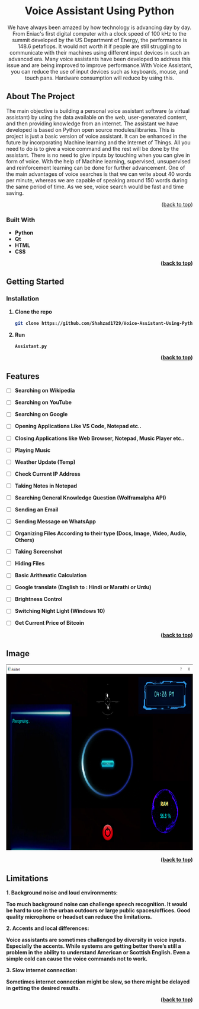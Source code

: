 
<h1 align="center">Voice Assistant Using Python</h3>

  <p align="center">
    We have always been amazed by how technology is advancing day 
by day. From Eniac's first digital computer with a clock speed of 100 
kHz to the summit developed by the US Department of Energy, the 
performance is 148.6 petaflops. It would not worth it if people are 
still struggling to communicate with their machines using different 
input devices in such an advanced era. Many voice assistants have 
been developed to address this issue and are being improved to 
improve performance.With Voice Assistant, you can reduce the use 
of input devices such as keyboards, mouse, and touch pans. Hardware
consumption will reduce by using this.
  </p>




<!-- ABOUT THE PROJECT -->
## About The Project
The main objective is building a personal voice assistant software (a virtual assistant) by 
using the data available on the web, user-generated content, and then providing knowledge 
from an internet.
The assistant we have developed is based on Python open source modules/libraries. This is 
project is just a basic version of voice assistant. It can be enhanced in the future by 
incorporating Machine learning and the Internet of Things.
All you need to do is to give a voice command and the rest will be done by the assistant. 
There is no need to give inputs by touching when you can give in form of voice. With the 
help of Machine learning, supervised, unsupervised and reinforcement learning can be done 
for further advancement.
One of the main advantages of voice searches is that we can write about 40 words per minute, 
whereas we are capable of speaking around 150 words during the same period of time. As 
we see, voice search would be fast and time saving.

<p align="right">(<a href="#readme-top">back to top</a>)</p>


### Built With

* <strong>Python<strong>
* <strong>Qt<strong>
* <strong>HTML<strong>
* <strong>CSS<strong>


<p align="right">(<a href="#readme-top">back to top</a>)</p>



<!-- GETTING STARTED -->
## Getting Started


### Installation

1. Clone the repo
   ```sh
   git clone https://github.com/Shahzad1729/Voice-Assistant-Using-Python.git
   ```
2. Run 
   ```sh
   Assistant.py
   ```

<p align="right">(<a href="#readme-top">back to top</a>)</p>


<!-- Feature -->
## Features
- [ ] Searching on Wikipedia
- [ ] Searching on YouTube
- [ ] Searching on Google
- [ ] Opening Applications Like VS Code, Notepad etc..
- [ ] Closing Applications like Web Browser, Notepad, Music Player etc..
- [ ] Playing Music<strong>
- [ ] Weather Update (Temp)
- [ ] Check Current IP Address
- [ ] Taking Notes in Notepad
- [ ] Searching General Knowledge Question (Wolframalpha API)
- [ ] Sending an Email
- [ ] Sending Message on WhatsApp
- [ ] Organizing Files According to their type (Docs, Image, Video, Audio, Others)
- [ ] Taking Screenshot
- [ ] Hiding Files<strong>
- [ ] Basic Arithmatic Calculation
- [ ] Google translate (English to : Hindi or Marathi or Urdu)
- [ ] Brightness Control
- [ ] Switching Night Light (Windows 10)
- [ ] Get Current Price of Bitcoin


<p align="right">(<a href="#readme-top">back to top</a>)</p>



<!-- Image -->
## Image
<a href="https://github.com/Shahzad1729/Voice-Assistant-Using-Python">
    <img src="Screenshot.png" alt="Logo" width="1080" height="500">
  </a>

<p align="right">(<a href="#readme-top">back to top</a>)</p>



<!-- Limitations -->
## Limitations

<strong>1. Background noise and loud environments:<strong>
<p>Too much background noise can challenge speech recognition. It would be hard to use 
in the urban outdoors or large public spaces/offices. Good quality microphone or headset 
can reduce the limitations.</p>

<strong>2. Accents and local differences:<strong>
<p>Voice assistants are sometimes challenged by diversity in voice inputs. Especially the 
accents. While systems are getting better there’s still a problem in the ability to understand 
American or Scottish English. Even a simple cold can cause the voice commands not to 
work.</p>

<strong>3. Slow internet connection:<strong>
<p>Sometimes internet connection might be slow, so there might be delayed in getting the 
desired results.</p>

<p align="right">(<a href="#readme-top">back to top</a>)</p>


